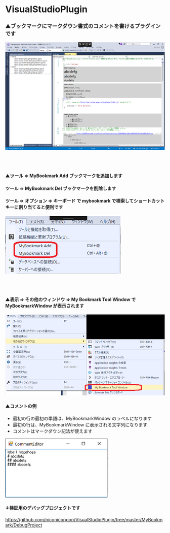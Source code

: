 # VisualStudioPlugin

### ▲ブックマークにマークダウン書式のコメントを書けるプラグインです

![画像１](https://github.com/niconicopoon/VisualStudioPlugin/blob/master/MyBookmark/Document/1.png)

<br><br>

#### ▲ツール => MyBookmark Add  ブックマークを追加します
####  ツール => MyBookmark Del  ブックマークを削除します
####  ツール => オプション => キーボード で mybookmark で検索してショートカットキーに割り当てると便利です
![画像１](https://github.com/niconicopoon/VisualStudioPlugin/blob/master/MyBookmark/Document/2.png)

<br><br>

#### ▲表示 => その他のウィンドウ => My Bookmark Tool Window  で MyBookmarkWindow が表示されます
![画像１](https://github.com/niconicopoon/VisualStudioPlugin/blob/master/MyBookmark/Document/3.png)

#### ▲コメントの例
* 最初の行の最初の単語は、MyBookmarkWindow のラベルになります
* 最初の行は、MyBookmarkWindow に表示される文字列になります
* コメントはマークダウン記法が使えます

![画像１](https://github.com/niconicopoon/VisualStudioPlugin/blob/master/MyBookmark/Document/4.png)


#### ↓検証用のデバッグプロジェクトです
https://github.com/niconicopoon/VisualStudioPlugin/tree/master/MyBookmark/DebugProject
